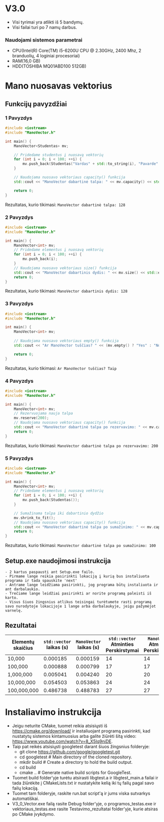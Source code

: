 # V3.0

- Visi tyrimai yra atlikti iš 5 bandymų.
- Visi failai turi po 7 namų darbus.
### Naudojami sistemos parametrai
- CPU(Intel(R) Core(TM) i5-6200U CPU @ 2.30GHz, 2400 Mhz, 2 branduolių, 4 loginiai procesoriai)
- RAM(16,0 GB)
- HDD(TOSHIBA MQ01ABD100 512GB)

# Mano nuosavas vektorius

## Funkcijų pavyzdžiai

### 1 Pavyzdys
```cpp
#include <iostream>
#include "ManoVector.h"

int main() {
    ManoVector<Studentas> mv;

    // Pridedame studentus į nuosavą vektorių
    for (int i = 0; i < 100; ++i) {
        mv.push_back(Studentas("Vardas" + std::to_string(i), "Pavarde" + std::to_string(i)));
    }

    // Naudojama nuosavo vektoriaus capacity() funkcija
    std::cout << "ManoVector dabartinė talpa: " << mv.capacity() << std::endl;

    return 0;
}
```
Rezultatas, kurio tikimasi:  ```ManoVector dabartinė talpa: 128```

### 2 Pavyzdys 
```cpp
#include <iostream>
#include "ManoVector.h"

int main() {
    ManoVector<int> mv;
    // Pridedame elementus į nuosavą vektorių
    for (int i = 0; i < 100; ++i) {
        mv.push_back(i);
    }
    // Naudojama nuosavo vektoriaus size() funkcija
    std::cout << "ManoVector dabartinis dydis: " << mv.size() << std::endl;
    return 0;
}
```
Rezultatas, kurio tikimasi:  ```ManoVector dabartinis dydis: 128```

### 3 Pavyzdys
```cpp
#include <iostream>
#include "ManoVector.h"

int main() {
    ManoVector<int> mv;
    
    // Naudojama nuosavo vektoriaus empty() funkcija
    std::cout << "Ar ManoVector tuščias? " << (mv.empty() ? "Yes" : "No") << std::endl;

    return 0;
}
```
Rezultatas, kurio tikimasi:  ```Ar ManoVector tuščias? Taip```

### 4 Pavyzdys
```cpp
#include <iostream>
#include "ManoVector.h"

int main() {
    ManoVector<int> mv;
    // Rezervuojama nauja talpa
    mv.reserve(200);
    // Naudojama nuosavo vektoriaus capacity() funkcija
    std::cout << "ManoVector dabartinė talpa po rezervavimo: " << mv.capacity() << std::endl;
    return 0;
}
```

Rezultatas, kurio tikimasi: ```ManoVector dabartinė talpa po rezervavimo: 200```


### 5 Pavyzdys
```cpp
#include <iostream>
#include "ManoVector.h"

int main() {
    ManoVector<int> mv;
    // Pridedame elementus į nuosavą vektorių
    for (int i = 0; i < 100; ++i) {
        mv.push_back(Studentas());
    }

    // Sumažinama talpa iki dabartinio dydžio
    mv.shrink_to_fit();
    // Naudojama nuosavo vektoriaus capacity() funkcija
    std::cout << "ManoVector dabartinė talpa po sumažinimo: " << mv.capacity() << std::endl;
    return 0;
}
```

Rezultatas, kurio tikimasi: ```ManoVector dabartinė talpa po sumažinimo: 100```

## Setup.exe naudojimosi instrukcija
    - 2 kartus paspausti ant Setup.exe failo.
    - Pirmame lange reikia pasirinkti lokaciją į kurią bus instaliuota programa ir tada spauskite 'next'
    - Antrame lange leidžiama pasirinkti, jog programa būtų instaliuota ir ant darbalaukio.
    - Trečiame lange leidžiai pasirinkti ar norite programą paleisti iš karto.
    - Visus šiuos žingsnius atlikus teisingai turėtumete rasti programą savo nurodytoje lokacijoje 1 lange arba darbalaukyje, jeigu pažymėjot varnelę.

## Rezultatai

| Elementų skaičius | `std::vector` laikas (s) | `ManoVector` laikas (s) | `std::vector` Atminties Perskirstymai | `ManoVector` Atminties Perskirstymai |
|-------------------|--------------------------|--------------------------|---------------------------------------|---------------------------------------|
|             10,000 |                  0.000185 |                0.000159 |                                    14 |                                   14 |
|            100,000 |                  0.000888 |                0.000799 |                                    17 |                                   17 |
|          1,000,000 |                  0.005041 |                0.004240 |                                    20 |                                   20 |
|         10,000,000 |                  0.054503 |                0.053863 |                                    24 |                                   24 |
|        100,000,000 |                  0.486738 |                0.488783 |                                    27 |                                   27 |

# Instaliavimo instrukcija
- Jeigu neturite CMake, tuomet reikia atsisiųsti iš https://cmake.org/download/ ir instaliuojant programą pasirinkti, kad nustatytų sistemos kintamuosius arba galite žiūrėti šitą video: https://www.youtube.com/watch?v=8_X5Iq9niDE.
- Taip pat reikės atsisiųsti googletest darant šiuos žingsnius folderyje: 
    - git clone https://github.com/google/googletest.git
    - cd googletest        # Main directory of the cloned repository.
    - mkdir build          # Create a directory to hold the build output.
    - cd build
    - cmake ..             # Generate native build scripts for GoogleTest.
- Tuomet build folder'yje turėtu atsirasti libgtest.a ir libgtest_main.a failai ir tada žiūrėkite į CMakeLists.txt ir nustatykite kelią iki tų failų pagal savo failų lokaciją.
- Tuomet tam folderyje, raskite run.bat script'ą ir jums viska sutvarkys automatiškai.
- V3_0_Vector.exe failą rasite Debug folder'yje, o programos_testas.exe ir vektoriaus_testas.exe rasite Testavimo_rezultatai folder'yje, kurie atsiras po CMake įvykdymo.

